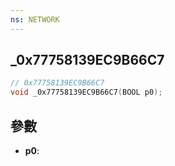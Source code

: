 ```yaml
---
ns: NETWORK
---
```

## _0x77758139EC9B66C7

```c
// 0x77758139EC9B66C7
void _0x77758139EC9B66C7(BOOL p0);
```


## 參數
* **p0**: 

